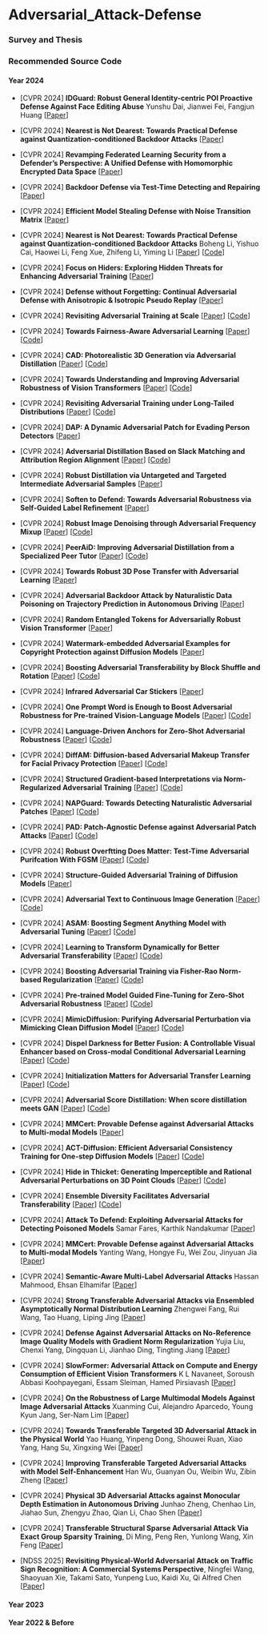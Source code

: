 # Adversarial_Attack-Defense 


### Survey and Thesis 


### Recommended Source Code  



#### Year 2024 


* [CVPR 2024] **IDGuard: Robust General Identity-centric POI Proactive Defense Against Face Editing Abuse**
Yunshu Dai, Jianwei Fei, Fangjun Huang
  [[Paper](https://openaccess.thecvf.com/content/CVPR2024/papers/Dai_IDGuard_Robust_General_Identity-centric_POI_Proactive_Defense_Against_Face_Editing_CVPR_2024_paper.pdf)]
  
* [CVPR 2024] **Nearest is Not Dearest: Towards Practical Defense against Quantization-conditioned Backdoor Attacks**
  [[Paper](https://openaccess.thecvf.com/content/CVPR2024/papers/Li_Nearest_is_Not_Dearest_Towards_Practical_Defense_against_Quantization-conditioned_Backdoor_CVPR_2024_paper.pdf)]
  
* [CVPR 2024] **Revamping Federated Learning Security from a Defender’s Perspective: A Unified Defense with Homomorphic Encrypted Data Space**
  [[Paper](https://openaccess.thecvf.com/content/CVPR2024/papers/Kumar_Revamping_Federated_Learning_Security_from_a_Defenders_Perspective_A_Unified_CVPR_2024_paper.pdf)]
  
* [CVPR 2024] **Backdoor Defense via Test-Time Detecting and Repairing**
  [[Paper](https://openaccess.thecvf.com/content/CVPR2024/papers/Guan_Backdoor_Defense_via_Test-Time_Detecting_and_Repairing_CVPR_2024_paper.pdf)] 
  
* [CVPR 2024] **Efficient Model Stealing Defense with Noise Transition Matrix**
  [[Paper](https://openaccess.thecvf.com/content/CVPR2024/papers/Wu_Efficient_Model_Stealing_Defense_with_Noise_Transition_Matrix_CVPR_2024_paper.pdf)]
  
* [CVPR 2024] **Nearest is Not Dearest: Towards Practical Defense against Quantization-conditioned Backdoor Attacks**
Boheng Li, Yishuo Cai, Haowei Li, Feng Xue, Zhifeng Li, Yiming Li
  [[Paper](https://openaccess.thecvf.com/content/CVPR2024/papers/Li_Nearest_is_Not_Dearest_Towards_Practical_Defense_against_Quantization-conditioned_Backdoor_CVPR_2024_paper.pdf)] 
  [[Code]()]
  
* [CVPR 2024] **Focus on Hiders: Exploring Hidden Threats for Enhancing Adversarial Training**
  [[Paper](https://openaccess.thecvf.com/content/CVPR2024/papers/Li_Focus_on_Hiders_Exploring_Hidden_Threats_for_Enhancing_Adversarial_Training_CVPR_2024_paper.pdf)] 
  
* [CVPR 2024] **Defense without Forgetting: Continual Adversarial Defense with Anisotropic & Isotropic Pseudo Replay**
  [[Paper](https://openaccess.thecvf.com/content/CVPR2024/papers/Zhou_Defense_without_Forgetting_Continual_Adversarial_Defense_with_Anisotropic__Isotropic_CVPR_2024_paper.pdf)] 

* [CVPR 2024] **Revisiting Adversarial Training at Scale**
  [[Paper](https://openaccess.thecvf.com/content/CVPR2024/papers/Wang_Revisiting_Adversarial_Training_at_Scale_CVPR_2024_paper.pdf)]
  [[Code](https://github.com/UCSC-VLAA/AdvXL)]
  
* [CVPR 2024] **Towards Fairness-Aware Adversarial Learning**
  [[Paper](https://openaccess.thecvf.com/content/CVPR2024/papers/Zhang_Towards_Fairness-Aware_Adversarial_Learning_CVPR_2024_paper.pdf)]
  [[Code](https://github.com/TrustAI/FAAL)]
  
* [CVPR 2024] **CAD: Photorealistic 3D Generation via Adversarial Distillation**
  [[Paper](https://openaccess.thecvf.com/content/CVPR2024/papers/Wan_CAD_Photorealistic_3D_Generation_via_Adversarial_Distillation_CVPR_2024_paper.pdf)] 
  [[Code](raywzy.com/CAD)]
  
* [CVPR 2024] **Towards Understanding and Improving Adversarial Robustness of Vision Transformers**
  [[Paper](https://openaccess.thecvf.com/content/CVPR2024/papers/Jain_Towards_Understanding_and_Improving_Adversarial_Robustness_of_Vision_Transformers_CVPR_2024_paper.pdf)]
  [[Code]()]
  
* [CVPR 2024] **Revisiting Adversarial Training under Long-Tailed Distributions**
  [[Paper](https://openaccess.thecvf.com/content/CVPR2024/papers/Yue_Revisiting_Adversarial_Training_Under_Long-Tailed_Distributions_CVPR_2024_paper.pdf)]
  [[Code](https://github.com/NISPLab/AT-BSL)]
  
* [CVPR 2024] **DAP: A Dynamic Adversarial Patch for Evading Person Detectors**
  [[Paper](https://openaccess.thecvf.com/content/CVPR2024/papers/Guesmi_DAP_A_Dynamic_Adversarial_Patch_for_Evading_Person_Detectors_CVPR_2024_paper.pdf)]

* [CVPR 2024] **Adversarial Distillation Based on Slack Matching and Attribution Region Alignment**
  [[Paper](https://openaccess.thecvf.com/content/CVPR2024/papers/Yin_Adversarial_Distillation_Based_on_Slack_Matching_and_Attribution_Region_Alignment_CVPR_2024_paper.pdf)]
  [[Code](https://github.com/InsLin/SmaraAD/)]

* [CVPR 2024] **Robust Distillation via Untargeted and Targeted Intermediate Adversarial Samples**
  [[Paper](https://openaccess.thecvf.com/content/CVPR2024/papers/Dong_Robust_Distillation_via_Untargeted_and_Targeted_Intermediate_Adversarial_Samples_CVPR_2024_paper.pdf)]

* [CVPR 2024] **Soften to Defend: Towards Adversarial Robustness via Self-Guided Label Refinement**
  [[Paper](https://openaccess.thecvf.com/content/CVPR2024/papers/Li_Soften_to_Defend_Towards_Adversarial_Robustness_via_Self-Guided_Label_Refinement_CVPR_2024_paper.pdf)] 

* [CVPR 2024] **Robust Image Denoising through Adversarial Frequency Mixup**
  [[Paper](https://openaccess.thecvf.com/content/CVPR2024/papers/Ryou_Robust_Image_Denoising_through_Adversarial_Frequency_Mixup_CVPR_2024_paper.pdf)] 
  [[Code](https://github.com/dhryougit/AFM)] 

* [CVPR 2024] **PeerAiD: Improving Adversarial Distillation from a Specialized Peer Tutor**
  [[Paper](https://openaccess.thecvf.com/content/CVPR2024/papers/Jung_PeerAiD_Improving_Adversarial_Distillation_from_a_Specialized_Peer_Tutor_CVPR_2024_paper.pdf)] 
  [[Code](https://github.com/jaewonalive/PeerAiD)]
  
* [CVPR 2024] **Towards Robust 3D Pose Transfer with Adversarial Learning**
  [[Paper](https://openaccess.thecvf.com/content/CVPR2024/papers/Chen_Towards_Robust_3D_Pose_Transfer_with_Adversarial_Learning_CVPR_2024_paper.pdf)] 
  
* [CVPR 2024] **Adversarial Backdoor Attack by Naturalistic Data Poisoning on Trajectory Prediction in Autonomous Driving**
  [[Paper](https://openaccess.thecvf.com/content/CVPR2024/papers/Pourkeshavarz_Adversarial_Backdoor_Attack_by_Naturalistic_Data_Poisoning_on_Trajectory_Prediction_CVPR_2024_paper.pdf)]
  
* [CVPR 2024] **Random Entangled Tokens for Adversarially Robust Vision Transformer**
  [[Paper](https://openaccess.thecvf.com/content/CVPR2024/papers/Gong_Random_Entangled_Tokens_for_Adversarially_Robust_Vision_Transformer_CVPR_2024_paper.pdf)]
  
* [CVPR 2024] **Watermark-embedded Adversarial Examples for Copyright Protection against Diffusion Models** 
  [[Paper](https://openaccess.thecvf.com/content/CVPR2024/papers/Zhu_Watermark-embedded_Adversarial_Examples_for_Copyright_Protection_against_Diffusion_Models_CVPR_2024_paper.pdf)] 

* [CVPR 2024] **Boosting Adversarial Transferability by Block Shuffle and Rotation**
  [[Paper](https://openaccess.thecvf.com/content/CVPR2024/papers/Wang_Boosting_Adversarial_Transferability_by_Block_Shuffle_and_Rotation_CVPR_2024_paper.pdf)]
  [[Code](https://github.com/Trustworthy-AI-Group/BSR)]

* [CVPR 2024] **Infrared Adversarial Car Stickers**
  [[Paper](https://openaccess.thecvf.com/content/CVPR2024/papers/Zhu_Infrared_Adversarial_Car_Stickers_CVPR_2024_paper.pdf)] 

* [CVPR 2024] **One Prompt Word is Enough to Boost Adversarial Robustness for Pre-trained Vision-Language Models**
  [[Paper](https://openaccess.thecvf.com/content/CVPR2024/papers/Li_One_Prompt_Word_is_Enough_to_Boost_Adversarial_Robustness_for_CVPR_2024_paper.pdf)] 
  [[Code](https://github.com/TreeLLi/APT)]

* [CVPR 2024] **Language-Driven Anchors for Zero-Shot Adversarial Robustness**
  [[Paper](https://openaccess.thecvf.com/content/CVPR2024/papers/Li_Language-Driven_Anchors_for_Zero-Shot_Adversarial_Robustness_CVPR_2024_paper.pdf)]
  [[Code](https://github.com/LixiaoTHU/LAAT)]
  
* [CVPR 2024] **DiffAM: Diffusion-based Adversarial Makeup Transfer for Facial Privacy Protection** 
  [[Paper](https://openaccess.thecvf.com/content/CVPR2024/papers/Sun_DiffAM_Diffusion-based_Adversarial_Makeup_Transfer_for_Facial_Privacy_Protection_CVPR_2024_paper.pdf)] 
  [[Code](https://github.com/HansSunY/DiffAM)] 

* [CVPR 2024] **Structured Gradient-based Interpretations via Norm-Regularized Adversarial Training**
  [[Paper](https://openaccess.thecvf.com/content/CVPR2024/papers/Gong_Structured_Gradient-based_Interpretations_via_Norm-Regularized_Adversarial_Training_CVPR_2024_paper.pdf)]
  [[Code](https://github.com/peterant330/AdvGrad)]

* [CVPR 2024] **NAPGuard: Towards Detecting Naturalistic Adversarial Patches**
  [[Paper](https://openaccess.thecvf.com/content/CVPR2024/papers/Wu_NAPGuard_Towards_Detecting_Naturalistic_Adversarial_Patches_CVPR_2024_paper.pdf)]
  [[Code](https://github.com/wsynuiag/NAPGaurd)]
  
* [CVPR 2024] **PAD: Patch-Agnostic Defense against Adversarial Patch Attacks**
  [[Paper](https://openaccess.thecvf.com/content/CVPR2024/papers/Jing_PAD_Patch-Agnostic_Defense_against_Adversarial_Patch_Attacks_CVPR_2024_paper.pdf)] 
  [[Code](https://github.com/Lihua-Jing/PAD)] 
  
* [CVPR 2024] **Robust Overftting Does Matter: Test-Time Adversarial Purifcation With FGSM**
  [[Paper](https://openaccess.thecvf.com/content/CVPR2024/papers/Tang_Robust_Overfitting_Does_Matter_Test-Time_Adversarial_Purification_With_FGSM_CVPR_2024_paper.pdf)]
  [[Code](https://github.com/tly18/TPAP)]

* [CVPR 2024] **Structure-Guided Adversarial Training of Diffusion Models**
  [[Paper](https://openaccess.thecvf.com/content/CVPR2024/papers/Yang_Structure-Guided_Adversarial_Training_of_Diffusion_Models_CVPR_2024_paper.pdf)]

* [CVPR 2024] **Adversarial Text to Continuous Image Generation**
  [[Paper](https://openaccess.thecvf.com/content/CVPR2024/papers/Haydarov_Adversarial_Text_to_Continuous_Image_Generation_CVPR_2024_paper.pdf)] 
  [[Code](https://kilichbek.github.io/webpage/hypercgan/)] 
  
* [CVPR 2024] **ASAM: Boosting Segment Anything Model with Adversarial Tuning**
  [[Paper](https://openaccess.thecvf.com/content/CVPR2024/papers/Li_ASAM_Boosting_Segment_Anything_Model_with_Adversarial_Tuning_CVPR_2024_paper.pdf)]
  [[Code](https://asam2024.github.io/)] 
  
* [CVPR 2024] **Learning to Transform Dynamically for Better Adversarial Transferability**
  [[Paper](https://openaccess.thecvf.com/content/CVPR2024/papers/Zhu_Learning_to_Transform_Dynamically_for_Better_Adversarial_Transferability_CVPR_2024_paper.pdf)] 
  [[Code](https://github.com/ZhangAIPI/TransferAttack)] 
  
* [CVPR 2024] **Boosting Adversarial Training via Fisher-Rao Norm-based Regularization**
  [[Paper](https://openaccess.thecvf.com/content/CVPR2024/papers/Yin_Boosting_Adversarial_Training_via_Fisher-Rao_Norm-based_Regularization_CVPR_2024_paper.pdf)]
  [[Code](https://github.com/TrustAI/LOAT)]
  
* [CVPR 2024] **Pre-trained Model Guided Fine-Tuning for Zero-Shot Adversarial Robustness**
  [[Paper](https://openaccess.thecvf.com/content/CVPR2024/papers/Wang_Pre-trained_Model_Guided_Fine-Tuning_for_Zero-Shot_Adversarial_Robustness_CVPR_2024_paper.pdf)] 
  [[Code](https://github.com/serendipity1122/Pre-trained-Model-Guided-Fine-Tuning-for-Zero-Shot-Adversarial-Robustness)] 
  
* [CVPR 2024] **MimicDiffusion: Purifying Adversarial Perturbation via Mimicking Clean Diffusion Model**
  [[Paper](https://openaccess.thecvf.com/content/CVPR2024/papers/Song_MimicDiffusion_Purifying_Adversarial_Perturbation_via_Mimicking_Clean_Diffusion_Model_CVPR_2024_paper.pdf)]
  [[Code](https://github.com/psky1111/MimicDiffusion)]

* [CVPR 2024] **Dispel Darkness for Better Fusion: A Controllable Visual Enhancer based on Cross-modal Conditional Adversarial Learning**
  [[Paper](https://openaccess.thecvf.com/content/CVPR2024/papers/Zhang_Dispel_Darkness_for_Better_Fusion_A_Controllable_Visual_Enhancer_based_CVPR_2024_paper.pdf)] 
  [[Code](https://github.com/HaoZhang1018/DDBF)]
  
* [CVPR 2024] **Initialization Matters for Adversarial Transfer Learning** 
  [[Paper](https://openaccess.thecvf.com/content/CVPR2024/papers/Hua_Initialization_Matters_for_Adversarial_Transfer_Learning_CVPR_2024_paper.pdf)]
  [[Code](https://github.com/DongXzz/RoLI)] 
  
* [CVPR 2024] **Adversarial Score Distillation: When score distillation meets GAN**
  [[Paper](https://openaccess.thecvf.com/content/CVPR2024/papers/Wei_Adversarial_Score_Distillation_When_score_distillation_meets_GAN_CVPR_2024_paper.pdf)] 
  [[Code](https://github.com/2y7c3/ASD)] 
  
* [CVPR 2024] **MMCert: Provable Defense against Adversarial Attacks to Multi-modal Models** 
  [[Paper](https://openaccess.thecvf.com/content/CVPR2024/papers/Wang_MMCert_Provable_Defense_against_Adversarial_Attacks_to_Multi-modal_Models_CVPR_2024_paper.pdf)] 
  
* [CVPR 2024] **ACT-Diffusion: Efficient Adversarial Consistency Training for One-step Diffusion Models**
  [[Paper](https://openaccess.thecvf.com/content/CVPR2024/papers/Kong_ACT-Diffusion_Efficient_Adversarial_Consistency_Training_for_One-step_Diffusion_Models_CVPR_2024_paper.pdf)] 
  [[Code](https://github.com/kong13661/ACT)] 
  
* [CVPR 2024] **Hide in Thicket: Generating Imperceptible and Rational Adversarial Perturbations on 3D Point Clouds**
  [[Paper](https://openaccess.thecvf.com/content/CVPR2024/papers/Lou_Hide_in_Thicket_Generating_Imperceptible_and_Rational_Adversarial_Perturbations_on_CVPR_2024_paper.pdf)]
  [[Code](https://github.com/TRLou/HiT-ADV)]
  
* [CVPR 2024] **Ensemble Diversity Facilitates Adversarial Transferability**
  [[Paper](https://openaccess.thecvf.com/content/CVPR2024/papers/Tang_Ensemble_Diversity_Facilitates_Adversarial_Transferability_CVPR_2024_paper.pdf)]
  [[Code](https://github.com/tangbwb/SMER)]
  
* [CVPR 2024] **Attack To Defend: Exploiting Adversarial Attacks for Detecting Poisoned Models**
Samar Fares, Karthik Nandakumar
[[Paper](https://openaccess.thecvf.com/content/CVPR2024/papers/Fares_Attack_To_Defend_Exploiting_Adversarial_Attacks_for_Detecting_Poisoned_Models_CVPR_2024_paper.pdf)] 

* [CVPR 2024] **MMCert: Provable Defense against Adversarial Attacks to Multi-modal Models**
Yanting Wang, Hongye Fu, Wei Zou, Jinyuan Jia
[[Paper](https://openaccess.thecvf.com/content/CVPR2024/papers/Wang_MMCert_Provable_Defense_against_Adversarial_Attacks_to_Multi-modal_Models_CVPR_2024_paper.pdf)] 

* [CVPR 2024] **Semantic-Aware Multi-Label Adversarial Attacks**
Hassan Mahmood, Ehsan Elhamifar 
  [[Paper](https://openaccess.thecvf.com/content/CVPR2024/papers/Mahmood_Semantic-Aware_Multi-Label_Adversarial_Attacks_CVPR_2024_paper.pdf)]

* [CVPR 2024] **Strong Transferable Adversarial Attacks via Ensembled Asymptotically Normal Distribution Learning**
Zhengwei Fang, Rui Wang, Tao Huang, Liping Jing 
  [[Paper](https://openaccess.thecvf.com/content/CVPR2024/papers/Fang_Strong_Transferable_Adversarial_Attacks_via_Ensembled_Asymptotically_Normal_Distribution_Learning_CVPR_2024_paper.pdf)] 

* [CVPR 2024] **Defense Against Adversarial Attacks on No-Reference Image Quality Models with Gradient Norm Regularization**
Yujia Liu, Chenxi Yang, Dingquan Li, Jianhao Ding, Tingting Jiang 
  [[Paper](https://openaccess.thecvf.com/content/CVPR2024/papers/Liu_Defense_Against_Adversarial_Attacks_on_No-Reference_Image_Quality_Models_with_CVPR_2024_paper.pdf)] 

* [CVPR 2024] **SlowFormer: Adversarial Attack on Compute and Energy Consumption of Efficient Vision Transformers**
K L Navaneet, Soroush Abbasi Koohpayegani, Essam Sleiman, Hamed Pirsiavash
  [[Paper](https://openaccess.thecvf.com/content/CVPR2024/papers/Navaneet_SlowFormer_Adversarial_Attack_on_Compute_and_Energy_Consumption_of_Efficient_CVPR_2024_paper.pdf)]

* [CVPR 2024] **On the Robustness of Large Multimodal Models Against Image Adversarial Attacks**
Xuanming Cui, Alejandro Aparcedo, Young Kyun Jang, Ser-Nam Lim 
  [[Paper](https://openaccess.thecvf.com/content/CVPR2024/papers/Cui_On_the_Robustness_of_Large_Multimodal_Models_Against_Image_Adversarial_CVPR_2024_paper.pdf)] 

* [CVPR 2024] **Towards Transferable Targeted 3D Adversarial Attack in the Physical World**
Yao Huang, Yinpeng Dong, Shouwei Ruan, Xiao Yang, Hang Su, Xingxing Wei 
  [[Paper](https://openaccess.thecvf.com/content/CVPR2024/papers/Huang_Towards_Transferable_Targeted_3D_Adversarial_Attack_in_the_Physical_World_CVPR_2024_paper.pdf)] 

* [CVPR 2024] **Improving Transferable Targeted Adversarial Attacks with Model Self-Enhancement**
Han Wu, Guanyan Ou, Weibin Wu, Zibin Zheng 
  [[Paper](https://openaccess.thecvf.com/content/CVPR2024/papers/Wu_Improving_Transferable_Targeted_Adversarial_Attacks_with_Model_Self-Enhancement_CVPR_2024_paper.pdf)]

* [CVPR 2024] **Physical 3D Adversarial Attacks against Monocular Depth Estimation in Autonomous Driving**
Junhao Zheng, Chenhao Lin, Jiahao Sun, Zhengyu Zhao, Qian Li, Chao Shen 
  [[Paper](https://openaccess.thecvf.com/content/CVPR2024/papers/Zheng_Physical_3D_Adversarial_Attacks_against_Monocular_Depth_Estimation_in_Autonomous_CVPR_2024_paper.pdf)] 

* [CVPR 2024] **Transferable Structural Sparse Adversarial Attack Via Exact Group Sparsity Training**,
  Di Ming, Peng Ren, Yunlong Wang, Xin Feng
  [[Paper](https://openaccess.thecvf.com/content/CVPR2024/papers/Ming_Transferable_Structural_Sparse_Adversarial_Attack_Via_Exact_Group_Sparsity_Training_CVPR_2024_paper.pdf)]

* [NDSS 2025] **Revisiting Physical-World Adversarial Attack on Traffic Sign Recognition: A Commercial Systems Perspective**, 
  Ningfei Wang, Shaoyuan Xie, Takami Sato, Yunpeng Luo, Kaidi Xu, Qi Alfred Chen
  [[Paper](https://arxiv.org/abs/2409.09860)]


#### Year 2023 


#### Year 2022 & Before 



